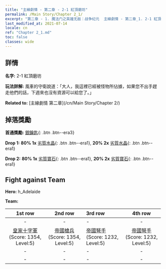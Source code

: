 ```yaml
---
title: "主線劇情 - 第二章 - 2-1 紅頂磨坊"
permalink: /Main Story/Chapter 2_1/
excerpt: "第二章 - 1. 魔法门之英雄无敌：战争纪元  主線劇情 - 第二章_1. 2-1 紅頂磨坊"
last_modified_at: 2021-07-14
locale: cn
ref: "Chapter 2_1.md"
toc: false
classes: wide
---
```


## 詳情

 **名字:** 2-1 紅頂磨坊

 **玩法詳解:** 風車的守衛說道：「大人，我這裡已經被怪物所佔據，如果您不出手趕走他們的話，下週來也沒有資源可以給您了。」

 **Related to:** [主線劇情 第二章](/cn/Main Story/Chapter 2/)

## 掉落獎勵

 **首通獎勵:** [銀鑰匙](/cn/Items/con_693/){: .btn .btn--era3}

 **Drop 1:** **80% 1x** [劣質水晶](/cn/Items/mat_5/){: .btn .btn--era1}, **20% 2x** [劣質水晶](/cn/Items/mat_5/){: .btn .btn--era1}

 **Drop 2:** **80% 1x** [劣質寶石](/cn/Items/mat_4/){: .btn .btn--era1}, **20% 2x** [劣質寶石](/cn/Items/mat_4/){: .btn .btn--era1}


## Fight against Team
 **Hero:** h_Adelaide

 **Team:**


  | 1st row | 2nd row | 3rd row | 4th row |
  |:----:|:----:|:----|:----:|
  | - | - | - | - |
  | [皇家十字軍](/cn/units/Swordsman/) (Score: 1354, Level:5)  | [帝國槍兵](/cn/units/Pikeman/) (Score: 1354, Level:5)  | [帝國弩手](/cn/units/Marksman/) (Score: 1232, Level:5)  | [帝國弩手](/cn/units/Marksman/) (Score: 1232, Level:5)  |
  | - | - | - | - |
  | - | - | - | - |



